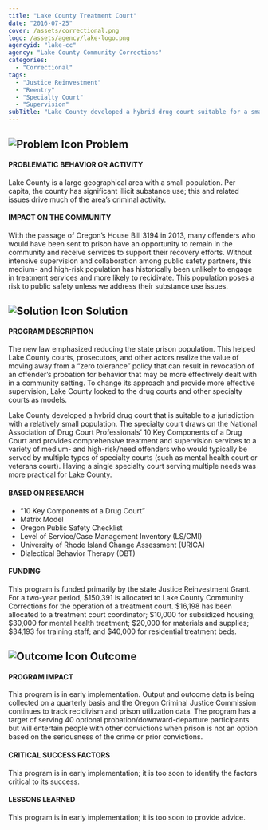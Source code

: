 ```yaml
---
title: "Lake County Treatment Court"
date: "2016-07-25"
cover: /assets/correctional.png
logo: /assets/agency/lake-logo.png
agencyid: "lake-cc"
agency: "Lake County Community Corrections"
categories:
  - "Correctional"
tags:
  - "Justice Reinvestment"
  - "Reentry"
  - "Specialty Court"
  - "Supervision"
subTitle: "Lake County developed a hybrid drug court suitable for a small community that provides comprehensive treatment and supervision services to a variety of medium- and high-risk/need offenders who would typically be served by multiple types of specialty courts."
---
```


## ![Problem Icon](https://github.com/google/material-design-icons/raw/master/alert/1x_web/ic_error_outline_black_48dp.png "Problem") Problem

#### PROBLEMATIC BEHAVIOR OR ACTIVITY

Lake County is a large geographical area with a small population. Per capita, the county has significant illicit substance use; this and related issues drive much of the area’s criminal activity.

#### IMPACT ON THE COMMUNITY

With the passage of Oregon’s House Bill 3194 in 2013, many offenders who would have been sent to prison have an opportunity to remain in the community and receive services to support their recovery efforts. Without intensive supervision and collaboration among public safety partners, this medium- and high-risk population has historically been unlikely to engage in treatment services and more likely to recidivate. This population poses a risk to public safety unless we address their substance use issues.

## ![Solution Icon](https://github.com/google/material-design-icons/raw/master/action/1x_web/ic_lightbulb_outline_black_48dp.png "Solution") Solution

#### PROGRAM DESCRIPTION

The new law emphasized reducing the state prison population. This helped Lake County courts, prosecutors, and other actors realize the value of moving away from a “zero tolerance” policy that can result in revocation of an offender’s probation for behavior that may be more effectively dealt with in a community setting. To change its approach and provide more effective supervision, Lake County looked to the drug courts and other specialty courts as models.

Lake County developed a hybrid drug court that is suitable to a jurisdiction with a relatively small population. The specialty court draws on the National Association of Drug Court Professionals’ 10 Key Components of a Drug Court and provides comprehensive treatment and supervision services to a variety of medium- and high-risk/need offenders who would typically be served by multiple types of specialty courts (such as mental health court or veterans court). Having a single specialty court serving multiple needs was more practical for Lake County.

#### BASED ON RESEARCH

* “10 Key Components of a Drug Court”
* Matrix Model
* Oregon Public Safety Checklist
* Level of Service/Case Management Inventory (LS/CMI)
* University of Rhode Island Change Assessment (URICA)
* Dialectical Behavior Therapy (DBT)

#### FUNDING

This program is funded primarily by the state Justice Reinvestment Grant. For a two-year period, $150,391 is allocated to Lake County Community Corrections for the operation of a treatment court. $16,198 has been allocated to a treatment court coordinator; $10,000 for subsidized housing; $30,000 for mental health treatment; $20,000 for materials and supplies; $34,193 for training staff; and $40,000 for residential treatment beds.

## ![Outcome Icon](https://github.com/google/material-design-icons/raw/master/action/1x_web/ic_view_list_black_48dp.png "Outcome") Outcome

#### PROGRAM IMPACT

This program is in early implementation. Output and outcome data is being collected on a quarterly basis and the Oregon Criminal Justice Commission continues to track recidivism and prison utilization data. The program has a target of serving 40 optional probation/downward-departure participants but will entertain people with other convictions when prison is not an option based on the seriousness of the crime or prior convictions.

#### CRITICAL SUCCESS FACTORS

This program is in early implementation; it is too soon to identify the factors critical to its success.

#### LESSONS LEARNED

This program is in early implementation; it is too soon to provide advice.
